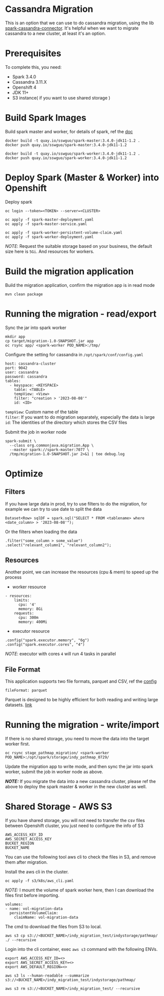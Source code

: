 # Cassandra Migration 

This is an option that we can use to do cassandra migration, using the lib [spark-cassandra-connector](https://github.com/datastax/spark-cassandra-connector). 
It's helpful when we want to migrate cassandra to a new cluster, at least it's an option.

# Prerequisites

To complete this, you need:
- Spark 3.4.0
- Cassandra 3.11.X
- Openshift 4
- JDK 11+
- S3 instance( if you want to use shared storage )

# Build Spark Images

Build spark master and worker, for details of spark, ref the [doc](spark/README.md)
```
docker build -t quay.io/sswguo/spark-master:3.4.0-jdk11-1.2 .
docker push quay.io/sswguo/spark-master:3.4.0-jdk11-1.2

docker build -t quay.io/sswguo/spark-worker:3.4.0-jdk11-1.2 .
docker push quay.io/sswguo/spark-worker:3.4.0-jdk11-1.2
```

# Deploy Spark (Master & Worker) into Openshift

Deploy spark
```
oc login --token=<TOKEN> --server=<CLUSTER>

oc apply -f spark-master-deployment.yaml
oc apply -f spark-master-service.yaml

oc apply -f spark-worker-persistent-volume-claim.yaml
oc apply -f spark-worker-deployment.yaml 
```

_NOTE_: Request the suitable storage based on your business, the default size here is `5Gi`. And resources for workers.

# Build the migration application

Build the migration application, confirm the migration app is in read mode
```
mvn clean package
```
# Running the migration - read/export

Sync the jar into spark worker
```
mkdir app
cp target/migration-1.0-SNAPSHOT.jar app
oc rsync app/ <spark-worker POD_NAME>:/tmp/
```

Configure the setting for cassandra in `/opt/spark/conf/config.yaml`

```
host: cassandra-cluster
port: 9042
user: cassandra
password: cassandra
tables:
  - keyspace: <KEYSPACE>
    table: <TABLE>
    tempView: <View>
    filter: "creation > '2023-08-08'"
    id: <ID>
```

`tempView`: Custom name of the table  
`filter`: If you want to do migration separately, especially the data is large  
`id`: The identities of the directory which stores the CSV files  

Submit the job in worker node
```
spark-submit \
  --class org.commonjava.migration.App \
  --master spark://spark-master:7077 \
  /tmp/migration-1.0-SNAPSHOT.jar 2>&1 | tee debug.log
```

# Optimize 

## Filters

If you have large data in prod, try to use filters to do the migration, for example we can try to use date to split the data
```
Dataset<Row> sqlDF = spark.sql("SELECT * FROM <tablename> where <date_column> > '2023-08-08'");
```
Or the filters when loading the data
```
.filter("some_column > some_value")
.select("relevant_column1", "relevant_column2");
```

## Resources
Another point, we can increase the resources (cpu & mem) to speed up the process
- worker resource
```
- resources:
    limits:
      cpu: '4'
      memory: 8Gi
    requests:
      cpu: 300m
      memory: 400Mi
```
- executor resource
```
.config("spark.executor.memory", "6g")
.config("spark.executor.cores", "4")
```

_NOTE_: executor with cores `4` will run 4 tasks in parallel 

## File Format

This application supports two file formats, parquet and CSV, ref the [config](config/config.yaml)

```
fileFormat: parquet
```

Parquet is designed to be highly efficient for both reading and writing large datasets.
[link](https://aemreusta.medium.com/parquet-vs-csv-a-comparison-of-file-formats-for-data-storage-with-experiment-bb0a4d7263ed)

# Running the migration - write/import

If there is no shared storage, you need to move the data into the target worker first.

```
oc rsync stage_pathmap_migration/ <spark-worker POD_NAME>:/opt/spark/storage/indy_pathmap_0729/
```

Update the migration app to write mode, and then sync the jar into spark worker, submit the job in worker node as above.

**_NOTE:_** If you migrate the data into a new cassandra cluster, please ref the above to deploy the spark master & worker in the new cluster as well. 

# Shared Storage - AWS S3

If you have shared storage, you will not need to transfer the csv files between Openshift cluster, you just need to configure the info of S3

```
AWS_ACCESS_KEY_ID
AWS_SECRET_ACCESS_KEY
BUCKET_REGION
BUCKET_NAME
```

You can use the following tool aws cli to check the files in S3, and remove them after migration.

Install the aws cli in the cluster.
```
oc apply -f s3/k8s/aws_cli.yaml
```
_*NOTE:*_ I mount the volume of spark worker here, then I can download the files first before importing.

```
volumes:
- name: vol-migration-data
  persistentVolumeClaim:
    claimName: vol-migration-data
```

The cmd to download the files from S3 to local.

```
aws s3 cp s3://<BUCKET_NAME>/indy_migration_test/indystorage/pathmap/ ./ --recursive
```

Login into the cli container, exec `aws s3` command with the following ENVs.

```
export AWS_ACCESS_KEY_ID=<>
export AWS_SECRET_ACCESS_KEY=<>
export AWS_DEFAULT_REGION=<>
```

```
aws s3 ls --human-readable --summarize s3://<BUCKET_NAME>/indy_migration_test/indystorage/pathmap/

aws s3 rm s3://<BUCKET_NAME>/indy_migration_test/ --recursive
```